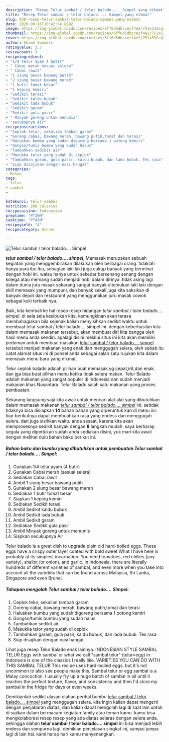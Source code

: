 ```yaml
---
description: "Resep Telur sambal / telor balado.... Simpel yang nikmat"
title: "Resep Telur sambal / telor balado.... Simpel yang nikmat"
slug: 938-resep-telur-sambal-telor-balado-simpel-yang-nikmat
date: 2020-09-16T10:42:54.868Z
image: https://img-global.cpcdn.com/recipes/6ff6d5dbccecf4e2/751x532cq70/telur-sambal-telor-balado-simpel-foto-resep-utama.jpg
thumbnail: https://img-global.cpcdn.com/recipes/6ff6d5dbccecf4e2/751x532cq70/telur-sambal-telor-balado-simpel-foto-resep-utama.jpg
cover: https://img-global.cpcdn.com/recipes/6ff6d5dbccecf4e2/751x532cq70/telur-sambal-telor-balado-simpel-foto-resep-utama.jpg
author: Shawn Summers
ratingvalue: 3.7
reviewcount: 3
recipeingredient:
- "1/4 telur ayam 4 butir"
- " Cabai merah sesuai selera"
- " Cabai rawit"
- "1 siung besar bawang putih"
- "2 siung besar bawang merah"
- "1 butir tomat besar"
- "1 keping kemiri"
- "Sedikit terasi"
- "Sedikit kaldu bubuk"
- "Sedikit lada bubuk"
- "Sedikit garam"
- "Sedikit gula pasir"
- " Minyak goreng untuk menumis"
- "secukupnya Air"
recipeinstructions:
- "Ceplok telur, sekalian tambah garam"
- "Goreng cabai, bawang merah, bawang putih,tomat dan terasi"
- "Haluskan bumbu yang sudah digoreng bersama 1 potong kemiri"
- "Gongso/tumis bumbu yang sudah halus"
- "Tambahkan sedikit air"
- "Masukka telor yang sudah di ceplok"
- "Tambahkan garam, gula pasir, kaldu bubuk, dan lada bubuk. Tes rasa"
- "Siap disajikan dengan nasi hangat"
categories:
- Resep
tags:
- telur
- sambal
- 

katakunci: telur sambal  
nutrition: 260 calories
recipecuisine: Indonesian
preptime: "PT30M"
cooktime: "PT45M"
recipeyield: "4"
recipecategory: Dinner

---
```



![Telur sambal / telor balado.... Simpel](https://img-global.cpcdn.com/recipes/6ff6d5dbccecf4e2/751x532cq70/telur-sambal-telor-balado-simpel-foto-resep-utama.jpg)

<b><i>telur sambal / telor balado.... simpel</i></b>, Memasak merupakan sebuah kegiatan yang menggembirakan dilakukan oleh berbagai orang. tidaklah hanya para ibu ibu, sebagian laki laki juga cukup banyak yang berminat dengan hobi ini. walau hanya untuk sekedar bersenang senang dengan kolega atau memang sudah menjadi hobi dalam dirinya. tidak asing lagi dalam dunia juru masak sekarang sangat banyak ditemukan laki laki dengan skill memasak yang mumpuni, dan banyak sekali juga kita saksikan di banyak depot dan restaurant yang menggunakan juru masak cowok sebagai koki terbaik nya.

Baik, kita kembali ke hal resep resep hidangan <i>telur sambal / telor balado.... simpel</i>. di sela sela kesibukan kita, kemungkinan akan terasa membahagiakan bila sejenak kalian menyisihkan sedikit waktu untuk membuat telur sambal / telor balado.... simpel ini. dengan keberhasilan kita dalam memasak makanan tersebut, akan membuat diri kita bangga oleh hasil menu anda sendiri. apalagi disini melalui situs ini kita akan memiliki pedoman untuk membuat masakan <u>telur sambal / telor balado.... simpel</u> tersebut menjadi makanan yang enak dan menggugah selera, oleh sebab itu catat alamat situs ini di ponsel anda sebagai salah satu rujukan kita dalam memasak menu baru yang nikmat.

Telur ceplok balado adalah pilihan buat memasak yg cepat,irit,dan enak. dan jga bisa buat pilihan menu ketika tidak selera makan. Telur Balado adalah makanan yang sangat populer di Indonesia dan sudah menjadi makanan khas Nusantara. Telur Balado salah satu makanan yang proses pembuatan.


Sekarang langsung saja kita awali untuk mencari alat alat yang dibutuhkan dalam memasak makanan <u><i>telur sambal / telor balado.... simpel</i></u> ini. setidak tidaknya bisa disiapkan <b>14</b> bahan bahan yang diperuntuk kan di menu ini. biar berikutnya dapat membuahkan rasa yang endess dan menggugah selera. dan juga sisihkan waktu anda sesaat, karena kita akan memprosesnya sedikit banyak dengan <b>8</b> langkah mudah. saya berharap segala yang diperlukan sudah anda sediakan disini, yuk mari kita awali dengan melihat dulu bahan baku berikut ini.

<!--inarticleads1-->

##### Bahan baku dan bumbu yang dibutuhkan untuk pembuatan Telur sambal / telor balado.... Simpel:

1. Gunakan 1/4 telur ayam (4 butir)
1. Gunakan  Cabai merah (sesuai selera)
1. Sediakan  Cabai rawit
1. Ambil 1 siung besar bawang putih
1. Gunakan 2 siung besar bawang merah
1. Sediakan 1 butir tomat besar
1. Siapkan 1 keping kemiri
1. Sediakan Sedikit terasi
1. Ambil Sedikit kaldu bubuk
1. Ambil Sedikit lada bubuk
1. Ambil Sedikit garam
1. Sediakan Sedikit gula pasir
1. Ambil  Minyak goreng untuk menumis
1. Siapkan secukupnya Air


Telur balado is a great dish to upgrade plain old hard-boiled eggs. These eggs have a crispy outer layer coated with bold sweet What I have here is probably at its simplest incarnation. You need tomatoes, red chilies (any variety), shallot (or onion), and garlic. In Indonesia, there are literally hundreds of different varieties of sambal, and even more when you take into account all the varieties that can be found across Malaysia, Sri Lanka, Singapore and even Brunei. 

<!--inarticleads2-->

##### Tahapan mengolah Telur sambal / telor balado.... Simpel:

1. Ceplok telur, sekalian tambah garam
1. Goreng cabai, bawang merah, bawang putih,tomat dan terasi
1. Haluskan bumbu yang sudah digoreng bersama 1 potong kemiri
1. Gongso/tumis bumbu yang sudah halus
1. Tambahkan sedikit air
1. Masukka telor yang sudah di ceplok
1. Tambahkan garam, gula pasir, kaldu bubuk, dan lada bubuk. Tes rasa
1. Siap disajikan dengan nasi hangat


Lihat juga resep Telur Balado enak lainnya. INDONESIAN STYLE SAMBAL TELUR Eggs with sambal or what we call &#34;sambal telur&#34; (telur=egg) in Indonesia is one of the classics I really like. VARIETIES YOU CAN DO WITH THIS SAMBAL TELUR This recipe uses hard-boiled eggs, but it&#39;s not uncommon to also see people make this. Sambal telur or egg sambal is a Malay concoction. I usually fry up a huge batch of sambal in oil until it reaches the perfect texture, flavor, and consistency and then I&#39;d store my sambal in the fridge for days or even weeks. 

Demikianlah sedikit ulasan olahan perihal bumbu <u>telur sambal / telor balado.... simpel</u> yang menggugah selera. kita ingin kalian dapat mengerti dengan penjabaran diatas, dan kalian dapat mengolah lagi di saat lain untuk di sajikan dalam bermacam kegiatan family atau teman kamu. kamu bisa mengkolaborasi resep resep yang ada diatas selaras dengan selera anda, sehingga olahan <b>telur sambal / telor balado.... simpel</b> ini bisa menjadi lebih endess dan sempurna lagi. demikian penjelasan singkat ini, sampai jumpa lagi di lain hal. kami harap hari kamu menyenangkan.
